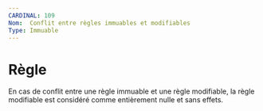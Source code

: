 ```yaml
---
CARDINAL: 109
Nom:  Conflit entre règles immuables et modifiables
Type: Immuable
---
```


# Règle

En cas de conflit entre une règle immuable et une règle modifiable, la règle modifiable est considéré comme entièrement nulle et sans effets.
